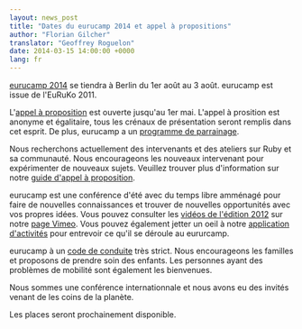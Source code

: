 ```yaml
---
layout: news_post
title: "Dates du eurucamp 2014 et appel à propositions"
author: "Florian Gilcher"
translator: "Geoffrey Roguelon"
date: 2014-03-15 14:00:00 +0000
lang: fr
---
```


[eurucamp 2014][1] se tiendra à Berlin du 1er août au 3 août.
eurucamp est issue de l'EuRuKo 2011.

L'[appel à proposition][2] est ouverte jusqu'au 1er mai.
L'appel à prosition est anonyme et égalitaire, tous les crénaux de présentation
seront remplis dans cet esprit.
De plus, eurucamp a un [programme de parrainage][3].

Nous recherchons actuellement des intervenants et des ateliers sur Ruby et sa
communauté.
Nous encourageons les nouveaux intervenant pour expérimenter de nouveaux sujets.
Veuillez trouver plus d'information sur notre [guide d'appel à proposition][4].

eurucamp est une conférence d'été avec du temps libre amménagé pour faire de
nouvelles connaissances et trouver de nouvelles opportunités avec vos propres
idées. Vous pouvez consulter les [vidéos de l'édition 2012][5] sur notre
[page Vimeo][6]. Vous pouvez également jetter un oeil à notre
[application d'activités][7] pour entrevoir ce qu'il se déroule au eururcamp.

eurucamp à un [code de conduite][8] très strict. Nous encourageons les familles
et proposons de prendre soin des enfants. Les personnes ayant des problèmes de
mobilité sont également les bienvenues.

Nous sommes une conférence internationnale et nous avons eu des invités venant
de les coins de la planète.

Les places seront prochainement disponible.

[1]: http://2014.eurucamp.org
[2]: http://cfp.eurucamp.org
[3]: http://cfp.eurucamp.org/mentorship
[4]: http://cfp.eurucamp.org/guide
[5]: https://vimeo.com/51200145
[6]: https://vimeo.com/eurucamp
[7]: http://activities.eurucamp.org
[8]: http://cfp.eurucamp.org/coc
